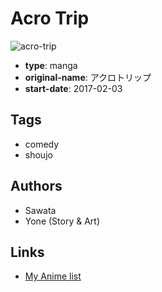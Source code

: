 # Acro Trip

![acro-trip](https://cdn.myanimelist.net/images/manga/3/225397.jpg)

-   **type**: manga
-   **original-name**: アクロトリップ
-   **start-date**: 2017-02-03

## Tags

-   comedy
-   shoujo

## Authors

-   Sawata
-   Yone (Story & Art)

## Links

-   [My Anime list](https://myanimelist.net/manga/114066/Acro_Trip)
